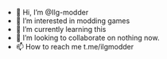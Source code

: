 - 👋 Hi, I’m @Ilg-modder
- 👀 I’m interested in modding games
- 🌱 I’m currently learning this
- 💞️ I’m looking to collaborate on nothing now.
- 📫 How to reach me t.me/ilgmodder

<!---
Ilg-modder/Ilg-modder is a ✨ special ✨ repository because its `README.md` (this file) appears on your GitHub profile.
You can click the Preview link to take a look at your changes.
--->
